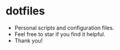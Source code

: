 # dotfiles
- Personal scripts and configuration files. 
- Feel free to star if you find it helpful.
- Thank you!
